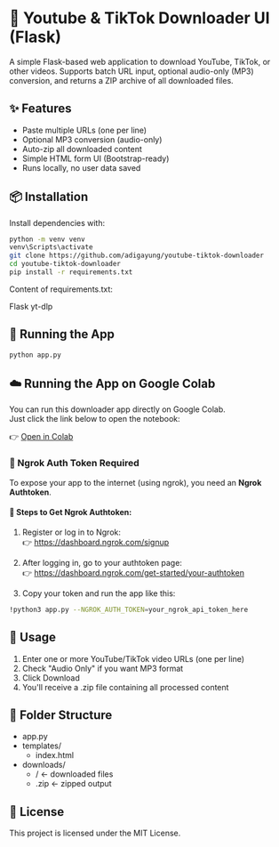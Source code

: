 # 🎥 Youtube & TikTok Downloader UI (Flask)

A simple Flask-based web application to download YouTube, TikTok, or other videos.
Supports batch URL input, optional audio-only (MP3) conversion, and returns a ZIP archive of all downloaded files.

## ✨ Features

- Paste multiple URLs (one per line)
- Optional MP3 conversion (audio-only)
- Auto-zip all downloaded content
- Simple HTML form UI (Bootstrap-ready)
- Runs locally, no user data saved

## 📦 Installation

Install dependencies with:
```bash
python -m venv venv
venv\Scripts\activate
git clone https://github.com/adigayung/youtube-tiktok-downloader
cd youtube-tiktok-downloader
pip install -r requirements.txt
```
Content of requirements.txt:

Flask
yt-dlp

## 🚀 Running the App
```bash
python app.py
```

## ☁️ Running the App on Google Colab

You can run this downloader app directly on Google Colab.  
Just click the link below to open the notebook:

👉 [Open in Colab](https://github.com/adigayung/youtube-tiktok-downloader/blob/main/colab.ipynb)

### 🔐 Ngrok Auth Token Required

To expose your app to the internet (using ngrok), you need an **Ngrok Authtoken**.

#### 🔽 Steps to Get Ngrok Authtoken:

1. Register or log in to Ngrok:  
   👉 https://dashboard.ngrok.com/signup

2. After logging in, go to your authtoken page:  
   👉 https://dashboard.ngrok.com/get-started/your-authtoken

3. Copy your token and run the app like this:

```bash
!python3 app.py --NGROK_AUTH_TOKEN=your_ngrok_api_token_here
```

## 📝 Usage

1. Enter one or more YouTube/TikTok video URLs (one per line)
2. Check "Audio Only" if you want MP3 format
3. Click Download
4. You'll receive a .zip file containing all processed content

## 📂 Folder Structure

- app.py
- templates/
  - index.html
- downloads/
  - <UUID>/         ← downloaded files
  - <UUID>.zip      ← zipped output

## 📜 License

This project is licensed under the MIT License.

